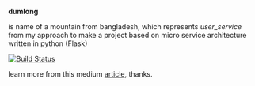 **dumlong** 

is name of a mountain from bangladesh,
which represents _user_service_ from my approach to make 
a project based on micro service architecture written in 
python (Flask)

[![Build Status](https://travis-ci.com/khanadnanxyz/dumlong.svg?branch=master)](https://travis-ci.com/khanadnanxyz/dumlong)

learn more from this medium [article](https://medium.com/@khanadnanxyz/just-another-api-made-with-flask-e7fe57145b31), thanks.
